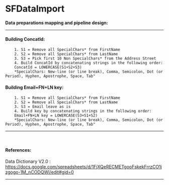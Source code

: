 # SFDataImport


<b>Data preparations mapping and pipeline design:</b>
<hr />

#### Building ConcatId:
        1. S1 = Remove all SpecialChars* from FirstName
        2. S2 = Remove all SpecialChars* from LastName
        3. S3 = Pick first 10 Non SpecialChars* from the Address Street
        4. Build ConcatId by concatenating strings in the following order:
        ConcatId = LOWERCASE(S1+S2+S3)
        *SpecialChars: New-line (or line break), Comma, Semicolon, Dot (or Period), Hyphen, Apostrophe, Space, Tab"
        
#### Building Email+FN+LN key:
        1. S1 = Remove all SpecialChars* from FirstName
        2. S2 = Remove all SpecialChars* from LastName
        3. S3 = Email leave as is
        4. Build key by concatenating strings in the following order:
        Email+FN+LN key = LOWERCASE(S3+S1+S2)
        *SpecialChars: New-line (or line break), Comma, Semicolon, Dot (or Period), Hyphen, Apostrophe, Space, Tab"

<hr /><br />

#### References:
Data Dictionary V2.0 : https://docs.google.com/spreadsheets/d/1FjXQeRECMETgooFskekFrrzCO1jzgogo-1M_nCODQWI/edit#gid=0

<hr />
